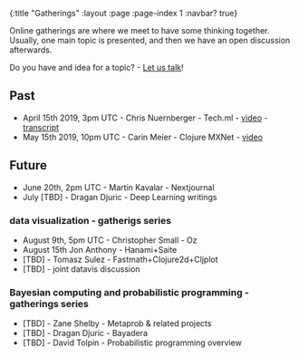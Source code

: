 {:title "Gatherings"
 :layout :page
 :page-index 1
 :navbar? true}

Online gatherings are where we meet to have some thinking together. Usually, one main topic is presented, and then we have an open discussion afterwards.

Do you have and idea for a topic? - [Let us talk](../about/#where)!

## Past

- April 15th 2019, 3pm UTC - Chris Nuernberger - Tech.ml - [video](https://www.youtube.com/watch?v=NyMABoUEj20&t=6m50s) - [transcript](https://github.com/joinr/sciclojminutes/blob/master/meeting.org)
- May 15th 2019, 10pm UTC - Carin Meier - Clojure MXNet - [video](https://www.youtube.com/watch?v=niCq-pvDyZc)

## Future

- June 20th, 2pm UTC - Martin Kavalar - Nextjournal
- July [TBD] - Dragan Djuric - Deep Learning writings

### data visualization - gatherigs series
- August 9th, 5pm UTC - Christopher Small - Oz
- August 15th Jon Anthony - Hanami+Saite
- [TBD] - Tomasz Sulez - Fastmath+Clojure2d+Cljplot
- [TBD] - joint datavis discussion

### Bayesian computing and probabilistic programming - gatherings series
- [TBD] - Zane Shelby - Metaprob & related projects
- [TBD] - Dragan Djuric - Bayadera
- [TBD] - David Tolpin - Probabilistic programming overview
